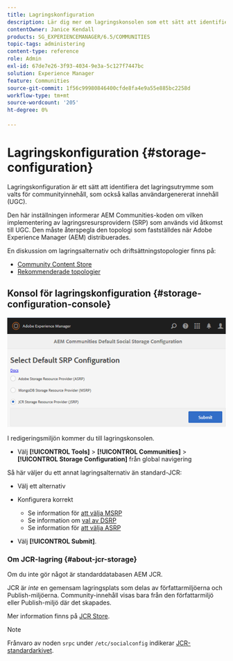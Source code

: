 ```yaml
---
title: Lagringskonfiguration
description: Lär dig mer om lagringskonsolen som ett sätt att identifiera det lagringsutrymme som valts för communityinnehåll, vilket också kallas användargenererat innehåll.
contentOwner: Janice Kendall
products: SG_EXPERIENCEMANAGER/6.5/COMMUNITIES
topic-tags: administering
content-type: reference
role: Admin
exl-id: 67de7e26-3f93-4034-9e3a-5c127f7447bc
solution: Experience Manager
feature: Communities
source-git-commit: 1f56c99980846400cfde8fa4e9a55e885bc2258d
workflow-type: tm+mt
source-wordcount: '205'
ht-degree: 0%

---
```


# Lagringskonfiguration {#storage-configuration}

Lagringskonfiguration är ett sätt att identifiera det lagringsutrymme som valts för communityinnehåll, som också kallas användargenererat innehåll (UGC).

Den här inställningen informerar AEM Communities-koden om vilken implementering av lagringsresursprovidern (SRP) som används vid åtkomst till UGC. Den måste återspegla den topologi som fastställdes när Adobe Experience Manager (AEM) distribuerades.

En diskussion om lagringsalternativ och driftsättningstopologier finns på:

* [Community Content Store](working-with-srp.md)
* [Rekommenderade topologier](topologies.md)

## Konsol för lagringskonfiguration {#storage-configuration-console}

![jsrp-configuration](assets/jsrp-configuration.png)

I redigeringsmiljön kommer du till lagringskonsolen.

* Välj **[!UICONTROL Tools]** > **[!UICONTROL Communities]** > **[!UICONTROL Storage Configuration]** från global navigering

Så här väljer du ett annat lagringsalternativ än standard-JCR:

* Välj ett alternativ
* Konfigurera korrekt

   * Se information för [att välja MSRP](msrp.md#select-msrp)
   * Se information om [val av DSRP](dsrp.md#select-dsrp)
   * Se information för [att välja ASRP](asrp.md#select-asrp)

* Välj **[!UICONTROL Submit]**.

### Om JCR-lagring {#about-jcr-storage}

Om du inte gör något är standarddatabasen AEM JCR.

JCR är *inte* en gemensam lagringsplats som delas av författarmiljöerna och Publish-miljöerna. Community-innehåll visas bara från den författarmiljö eller Publish-miljö där det skapades.

Mer information finns på [JCR Store](jsrp.md).

>[!NOTE]
>
>Frånvaro av noden `srpc` under `/etc/socialconfig` indikerar [JCR-standardarkivet](jsrp.md).
